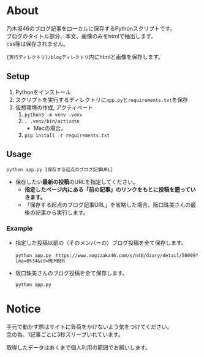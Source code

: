 # About
乃木坂46のブログ記事をローカルに保存するPythonスクリプトです。  
ブログのタイトル部分、本文、画像のみをhtmlで抽出します。  
css等は保存されません。  
  
```{実行ディレクトリ}/blogディレクトリ```内にhtmlと画像を保存します。  


## Setup

1. Pythonをインストール
2. スクリプトを実行するディレクトリに```app.py```と```requirements.txt```を保存
3. 仮想環境の作成, アクティベート
    1. ```python3 -m venv .venv```
    2. ```. .venv/bin/activate```
        - Macの場合。
    3. ```pip install -r requirements.txt ```

## Usage

~~~
python app.py [保存する起点のブログ記事URL]
~~~

- 保存したい**最新の投稿**のURLを指定してください。  
    - **指定したページ内にある「前の記事」のリンクをもとに投稿を遡っていきます。**  
    - 「保存する起点のブログ記事URL」を省略した場合、阪口珠美さんの最後の記事から実行します。

### Example
- 指定した投稿以前の（そのメンバーの）ブログ投稿を全て保存します。
    ~~~
    python app.py　https://www.nogizaka46.com/s/n46/diary/detail/50009?ima=0534&cd=MEMBER
    ~~~

- 阪口珠美さんのブログ投稿を全て保存します。
    ~~~
    python app.py
    ~~~

# Notice
手元で動かす際はサイトに負荷をかけないよう気をつけてください。  
念の為、1記事ごとに3秒スリープいれています。  
  
取得したデータはあくまで個人利用の範囲でお願いします。